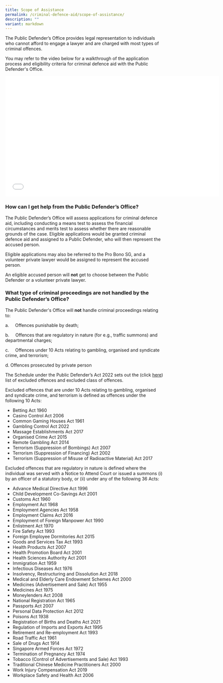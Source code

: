 ```yaml
---
title: Scope of Assistance
permalink: /criminal-defence-aid/scope-of-assistance/
description: ""
variant: markdown
---
```

The Public Defender’s Office provides legal representation to individuals who cannot afford to engage a lawyer and are charged with most types of criminal offences.

You may refer to the video below for a walkthrough of the application process and eligibility criteria for criminal defence aid with the Public Defender's Office.

<iframe allowfullscreen="" allow="accelerometer; autoplay; clipboard-write; encrypted-media; gyroscope; picture-in-picture; web-share" frameborder="0" title="MoL PDOAnimation EditFINAL 1080pHiRes 20231010" src="[https://www.youtube.com/embed/u2fYg7BRIo4](https://www.youtube.com/embed/u2fYg7BRIo4)" height="383" width="681"></iframe>

### How can I get help from the Public Defender’s Office?

The Public Defender’s Office will assess applications for criminal defence aid, including conducting a means test to assess the financial circumstances and merits test to assess whether there are reasonable grounds of the case. Eligible applications would be granted criminal defence aid and assigned to a Public Defender, who will then represent the accused person.

Eligible applications may also be referred to the Pro Bono SG, and a volunteer private lawyer would be assigned to represent the accused person.

An eligible accused person will **not** get to choose between the Public Defender or a volunteer private lawyer.

### What type of criminal proceedings are not handled by the Public Defender’s Office?

The Public Defender's Office will **not** handle criminal proceedings relating to:

a.&nbsp;&nbsp;&nbsp;&nbsp; Offences punishable by death;

b.&nbsp;&nbsp;&nbsp;&nbsp; Offences that are regulatory in nature (for e.g., traffic summons) and departmental charges;

c.&nbsp;&nbsp;&nbsp;&nbsp; Offences under 10 Acts relating to gambling, organised and syndicate crime, and terrorism;

d.    Offences prosecuted by private person 

The Schedule under the Public Defender’s Act 2022 sets out the (click [here](/files/Public%20Defenders%20Act%202022.pdf)) list of excluded offences and excluded class of offences.

Excluded offences that are under 10 Acts relating to gambling, organised and syndicate crime, and terrorism is defined as offences under the following 10 Acts:

* Betting Act 1960
* Casino Control Act 2006
* Common Gaming Houses Act 1961
* Gambling Control Act 2022
* Massage Establishments Act 2017
* Organised Crime Act 2015
* Remote Gambling Act 2014
* Terrorism (Suppression of Bombings) Act 2007
* Terrorism (Suppression of Financing) Act 2002
* Terrorism (Suppression of Misuse of Radioactive Material) Act 2017

Excluded offences that are regulatory in nature is defined where the individual was served with a Notice to Attend Court or issued a summons (i) by an officer of a statutory body, or (ii) under any of the following 36 Acts:

* Advance Medical Directive Act 1996
* Child Development Co-Savings Act 2001
* Customs Act 1960
* Employment Act 1968
* Employment Agencies Act 1958
* Employment Claims Act 2016
* Employment of Foreign Manpower Act 1990
* Enlistment Act 1970
* Fire Safety Act 1993
* Foreign Employee Dormitories Act 2015
* Goods and Services Tax Act 1993
* Health Products Act 2007
* Health Promotion Board Act 2001
* Health Sciences Authority Act 2001
* Immigration Act 1959
* Infectious Diseases Act 1976
* Insolvency, Restructuring and Dissolution Act 2018
* Medical and Elderly Care Endowment Schemes Act 2000
* Medicines (Advertisement and Sale) Act 1955
* Medicines Act 1975
* Moneylenders Act 2008
* National Registration Act 1965
* Passports Act 2007
* Personal Data Protection Act 2012
* Poisons Act 1938
* Registration of Births and Deaths Act 2021
* Regulation of Imports and Exports Act 1995
* Retirement and Re-employment Act 1993
* Road Traffic Act 1961
* Sale of Drugs Act 1914
* Singapore Armed Forces Act 1972
* Termination of Pregnancy Act 1974
* Tobacco (Control of Advertisements and Sale) Act 1993
* Traditional Chinese Medicine Practitioners Act 2000
* Work Injury Compensation Act 2019
* Workplace Safety and Health Act 2006